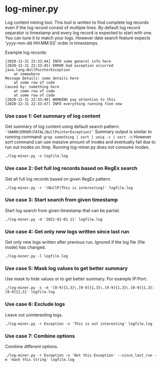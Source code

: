 # log-miner.py

Log content mining tool. This tool is written to find complete log records even if the log record consist of multiple lines. By default log record separator is timestamp and every log record is expected to start with one. You can tune it to match your logs. However date search feature expects 'yyyy-mm-dd HH:MM:SS' order in timestamps.

Example log records:

    [2020-12-31 22:33:44] INFO some general info here
    [2020-12-31 22:33:45] ERROR bad exception occurred
    java.lang.NullPointerException
        at somewhere
    Message Details: some details here
        at some row of code
    Caused by: something here
        at some row of code
        at some row of code
    [2020-12-31 22:33:46] WARNING pay attention to this
    [2020-12-31 22:33:47] INFO everything running fine now

### Use case 1: Get summary of log content

Get summary of log content using default search pattern: `'(WARN|ERROR|FATAL|NullPointerException)'`
Summary output is similar to running command: `grep something | sort | uniq -c | sort -n`
However sort command can use massive amount of inodes and eventually fail due to run out inodes on /tmp. Running log-miner.py does not consume inodes.

    ./log-miner.py -s logfile.log

### Use case 2: Get full log records based on RegEx search

Get all full log records based on given RegEx pattern.

    ./log-miner.py -r '(NullP|This is interesting)' logfile.log

### Use case 3: Start search from given timestamp

Start log search from given timestamp that can be partial.

    ./log-miner.py -d '2021-01-01 11' logfile.log

### Use case 4: Get only new logs written since last run

Get only new logs written after previous run. Ignored if the log file (file inode) has changed.

    ./log-miner.py -l logfile.log

### Use case 5: Mask log values to get better summary

Use mask to hide values or to get better summary. For example IP:Port:

    ./log-miner.py -s -m '[0-9]{1,3}\.[0-9]{1,3}\.[0-9]{1,3}\.[0-9]{1,3}:[0-9]{2,5}' logfile.log

### Use case 6: Exclude logs

Leave out uninteresting logs.

    ./log-miner.py -r Exception -n 'This is not interesting' logfile.log

### Use case 7: Combine options

Combine different options.

    ./log-miner.py -r Exception -n 'Not this Exception' --since_last_run -m 'mask this string' logfile.log

